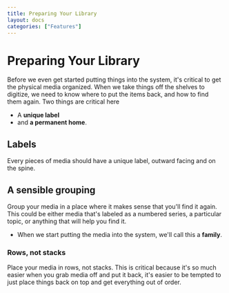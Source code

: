 ```yaml
---
title: Preparing Your Library
layout: docs
categories: ["Features"]
---
```


# Preparing Your Library

Before we even get started putting things into the system, it's critical to get the physical media organized. When we take things off the shelves to digitize, we need to know where to put the items back, and how to find them again. Two things are critical here

* A **unique label**
* and **a permanent home**.

## Labels

Every pieces of media should have a unique label, outward facing and on the spine.

## A sensible grouping

Group your media in a place where it makes sense that you'll find it again. This could be either media that's labeled as a numbered series, a particular topic, or anything that will help you find it.

* When we start putting the media into the system, we'll call this a **family**.

### Rows, not stacks

Place your media in rows, not stacks. This is critical because it's so much easier when you grab media off and put it back, it's easier to be tempted to just place things back on top and get everything out of order.
